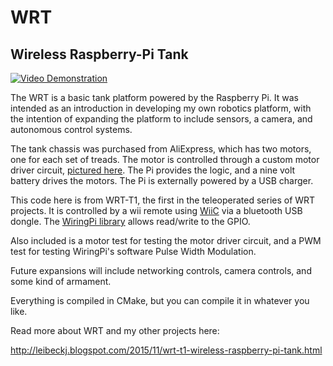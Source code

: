 # WRT
## Wireless Raspberry-Pi Tank


[![Video Demonstration](http://img.youtube.com/vi/YOUTUBE_VIDEO_ID_HERE/0.jpg)](https://www.youtube.com/watch?v=sLEG0MJwF-w)

The WRT is a basic tank platform powered by the Raspberry Pi. It was intended as an introduction in developing my own robotics platform, with the intention of expanding the platform to include sensors, a camera, and autonomous control systems.

The tank chassis was purchased from AliExpress, which has two motors, one for each set of treads.
The motor is controlled through a custom motor driver circuit, [pictured here](http://1.bp.blogspot.com/-NZxt9j16m9E/VkvywD5PT9I/AAAAAAAACtc/_JrPu5mCfXw/s640/Motor_Driver_Tested_bb.png). The Pi provides the logic, and a nine volt battery drives the motors.
The Pi is externally powered by a USB charger.

This code here is from WRT-T1, the first in the teleoperated series of WRT projects. It is controlled by a wii remote using [WiiC](https://github.com/grandelli/WiiC) via a bluetooth USB dongle. The [WiringPi library](http://wiringpi.com/) allows read/write to the GPIO.

Also included is a motor test for testing the motor driver circuit, and a PWM test for testing WiringPi's software Pulse Width Modulation.

Future expansions will include networking controls, camera controls, and some kind of armament. 

Everything is compiled in CMake, but you can compile it in whatever you like.

Read more about WRT and my other projects here:

http://leibeckj.blogspot.com/2015/11/wrt-t1-wireless-raspberry-pi-tank.html
